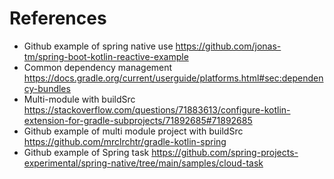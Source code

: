 # References

- Github example of spring native use https://github.com/jonas-tm/spring-boot-kotlin-reactive-example
- Common dependency management https://docs.gradle.org/current/userguide/platforms.html#sec:dependency-bundles
- Multi-module with
  buildSrc https://stackoverflow.com/questions/71883613/configure-kotlin-extension-for-gradle-subprojects/71892685#71892685
- Github example of multi module project with buildSrc https://github.com/mrclrchtr/gradle-kotlin-spring
- Github example of Spring
  task https://github.com/spring-projects-experimental/spring-native/tree/main/samples/cloud-task